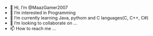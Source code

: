 - 👋 Hi, I’m @MaazGamer2007
- 👀 I’m interested in Programming
- 🌱 I’m currently learning Java, pythom and C languages(C, C++, C#)
- 💞️ I’m looking to collaborate on ...
- 📫 How to reach me ...

<!---
MaazGamer2007/MaazGamer2007 is a ✨ special ✨ repository because its `README.md` (this file) appears on your GitHub profile.
You can click the Preview link to take a look at your changes.
--->

